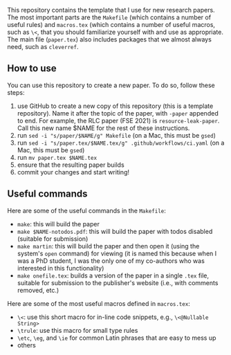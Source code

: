 This repository contains the template that I use for new research papers. The most important parts
are the `Makefile` (which contains a number of useful rules) and `macros.tex` (which contains a number
of useful macros, such as `\<`, that you should familiarize yourself with and use as appropriate. The
main file (`paper.tex`) also includes packages that we almost always need, such as `cleverref`.

## How to use

You can use this repository to create a new paper. To do so, follow these steps:
1. use GitHub to create a new copy of this repository (this is a template repository).
Name it after the topic of the paper, with `-paper` appended to end. For example,
the RLC paper (FSE 2021) is `resource-leak-paper`. Call this new name $NAME for the rest
of these instructions.
2. run `sed -i "s/paper/$NAME/g" Makefile` (on a Mac, this must be `gsed`)
3. run `sed -i "s/paper.tex/$NAME.tex/g" .github/workflows/ci.yaml` (on a Mac, this must be `gsed`)
4. run `mv paper.tex $NAME.tex`
5. ensure that the resulting paper builds
6. commit your changes and start writing!

## Useful commands

Here are some of the useful commands in the `Makefile`:
* `make`: this will build the paper
* `make $NAME-notodos.pdf`: this will build the paper with todos disabled (suitable for submission)
* `make martin`: this will build the paper and then open it (using the system's `open` command) for viewing
(it is named this because when I was a PhD student, I was the only one of my co-authors who was interested
in this functionality)
* `make onefile.tex`: builds a version of the paper in a single `.tex` file, suitable for submission
to the publisher's website (i.e., with comments removed, etc.)

Here are some of the most useful macros defined in `macros.tex`:
* `\<`: use this short macro for in-line code snippets, e.g., `\<@Nullable String>`
* `\trule`: use this macro for small type rules
* `\etc`, `\eg`, and `\ie` for common Latin phrases that are easy to mess up
* others
